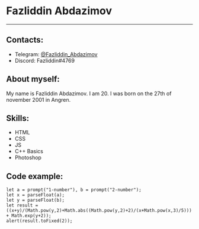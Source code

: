# Fazliddin Abdazimov

---

## Contacts:

- Telegram: [@Fazliddin_Abdazimov](https://t.me/FazliddinAbdazimov)
- Discord: Fazliddin#4769

## About myself:

My name is Fazliddin Abdazimov. I am 20. I was born on the 27th of november 2001 in Angren.

## Skills:

- HTML
- CSS
- JS
- C++ Basics
- Photoshop

## Code example:

```
let a = prompt("1-number"), b = prompt("2-number");
let x = parseFloat(a);
let y = parseFloat(b);
let result = ((x+y)/(Math.pow(y,2)+Math.abs((Math.pow(y,2)+2)/(x+Math.pow(x,3)/5))) + Math.exp(y+2));
alert(result.toFixed(2));
```
